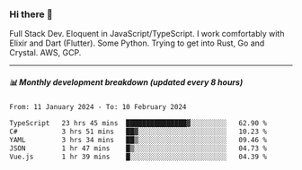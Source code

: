 ### Hi there 👋

Full Stack Dev. Eloquent in JavaScript/TypeScript. I work comfortably with Elixir and Dart (Flutter). Some Python. Trying to get into Rust, Go and Crystal. AWS, GCP.

***

##### 📊 Monthly development breakdown (updated every 8 hours)

<!--START_SECTION:waka-->

```txt
From: 11 January 2024 - To: 10 February 2024

TypeScript   23 hrs 45 mins  ███████████████▓░░░░░░░░░   62.90 %
C#           3 hrs 51 mins   ██▓░░░░░░░░░░░░░░░░░░░░░░   10.23 %
YAML         3 hrs 34 mins   ██▒░░░░░░░░░░░░░░░░░░░░░░   09.46 %
JSON         1 hr 47 mins    █▒░░░░░░░░░░░░░░░░░░░░░░░   04.73 %
Vue.js       1 hr 39 mins    █░░░░░░░░░░░░░░░░░░░░░░░░   04.39 %
```

<!--END_SECTION:waka-->

